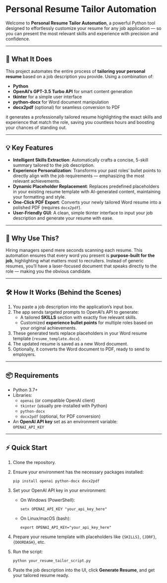 # Personal Resume Tailor Automation

Welcome to **Personal Resume Tailor Automation**, a powerful Python tool designed to effortlessly customize your resume for any job application — so you can present the most relevant skills and experience with precision and confidence.

---

## 🚀 What It Does

This project automates the entire process of **tailoring your personal resume** based on a job description you provide. Using a combination of:

- **Python**  
- **OpenAI’s GPT-3.5 Turbo API** for smart content generation  
- **tkinter** for a simple user interface  
- **python-docx** for Word document manipulation  
- **docx2pdf** (optional) for seamless conversion to PDF  

it generates a professionally tailored resume highlighting the exact skills and experience that match the role, saving you countless hours and boosting your chances of standing out.

---

## 💡 Key Features

- **Intelligent Skills Extraction**: Automatically crafts a concise, 5-skill summary tailored to the job description.
- **Experience Personalization**: Transforms your past roles’ bullet points to directly align with the job requirements — emphasizing the most relevant achievements.
- **Dynamic Placeholder Replacement**: Replaces predefined placeholders in your existing resume template with AI-generated content, maintaining your formatting and style.
- **One-Click PDF Export**: Converts your newly tailored Word resume into a polished PDF (requires `docx2pdf`).
- **User-Friendly GUI**: A clean, simple tkinter interface to input your job description and generate your resume with ease.

---

## 🎯 Why Use This?

Hiring managers spend mere seconds scanning each resume. This automation ensures that every word you present is **purpose-built for the job**, highlighting what matters most to recruiters. Instead of generic resumes, you’ll have a laser-focused document that speaks directly to the role — making you the obvious candidate.

---

## 🛠 How It Works (Behind the Scenes)

1. You paste a job description into the application’s input box.
2. The app sends targeted prompts to OpenAI’s API to generate:
   - A tailored **SKILLS** section with exactly five relevant skills.
   - Customized **experience bullet points** for multiple roles based on your original achievements.
3. These generated texts replace placeholders in your Word resume template (`resume_template.docx`).
4. The updated resume is saved as a new Word document.
5. Optionally, it converts the Word document to PDF, ready to send to employers.

---

## 📦 Requirements

- Python 3.7+
- Libraries:
  - `openai` (or compatible OpenAI client)
  - `tkinter` (usually pre-installed with Python)
  - `python-docx`
  - `docx2pdf` (optional, for PDF conversion)
- An **OpenAI API key** set as an environment variable:  
  `OPENAI_API_KEY`

---
## ⚡ Quick Start

1. Clone the repository.  
2. Ensure your environment has the necessary packages installed:  
   
       pip install openai python-docx docx2pdf
   
3. Set your OpenAI API key in your environment:  
   - On Windows (PowerShell):  
     
         setx OPENAI_API_KEY "your_api_key_here"
     
   - On Linux/macOS (bash):  
     
         export OPENAI_API_KEY="your_api_key_here"
     
4. Prepare your resume template with placeholders like `{SKILLS}`, `{JDRF}`, `{DOORDASH}`, etc.  
5. Run the script:  
   
       python your_resume_tailor_script.py
   
6. Paste the job description into the UI, click **Generate Resume**, and get your tailored resume ready.

